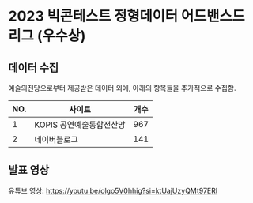 # 2023 빅콘테스트 정형데이터 어드밴스드 리그 (우수상)

## 데이터 수집
예술의전당으로부터 제공받은 데이터 외에, 아래의 항목들을 추가적으로 수집함.

| NO. | 사이트 | 개수 |
| --- | --- | --- |
| 1 | KOPIS 공연예술통합전산망 | 967 | 
| 2 | 네이버블로그 | 141 |

## 발표 영상
유튜브 영상: https://youtu.be/olgo5V0hhig?si=ktUajUzyQMt97ERl
